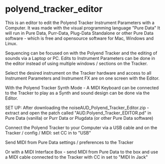 # polyend_tracker_editor

This is an editor to edit the Polyend Tracker Instrument Parameters with a Computer. It was made with the visual programming language "Pure Data"
It will run in Pure Data, Purr-Data, Plug-Data Standalone or other Pure Data software - which is free and opensource software for Mac, Windows and Linux.

Sequencing can be focused on with the Polyend Tracker and the editing of sounds via a Laptop or PC. Edits to Instrument Parameters can be done in the editor instead of using multiple windows / sections on the Tracker.

Select the desired instrument on the Tracker hardware and access to all Instrument Parameters and Instrument FX are on one screen with the Editor.

With the Polyend Tracker Synth Mode - A MIDI Keyboard can be connected to the Tracker to play as a Synth and sound design can be done via the Editor.


SET UP:
After downloading the noiseAUD_Polyend_Tracker_Editor.zip - extract and open the patch called "AUD.Polyend_Tracker_EDITOR.pd" in Pure Data (vanilla) or Purr Data or Plugdata (or other Pure Data software)

Connect the Polyend Tracker to your Computer via a USB cable and on the Tracker / config / MIDI: set CC in to "USB"

Send MIDI from Pure Data settings / preferences to the Tracker

Or with a MIDI Interface Box - send MIDI from Pure Data to the box and use a MIDI cable connected to the Tracker with CC in set to "MIDI In Jack"
